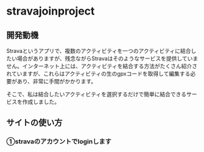 # stravajoinproject
## 開発動機
Stravaというアプリで、複数のアクティビティを一つのアクティビティに結合したい場合がありますが、残念ながらStravaはそのようなサービスを提供していません。インターネット上には、アクティビティを結合する方法がたくさん紹介されていますが、これらはアクティビティの生のgpxコードを取得して編集する必要があり、非常に手間がかかります。

そこで、私は結合したいアクティビティを選択するだけで簡単に結合できるサービスを作成しました。

## サイトの使い方
### ①stravaのアカウントでloginします
